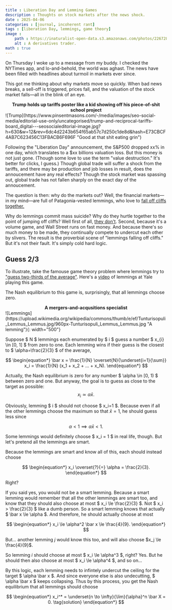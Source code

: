 ```yaml
---
title : Liberation Day and Lemming Games
description : Thoughts on stock markets after the news shock.
date : 2025-04-06
categories : [journal, incoherent rant]
tags : [liberation Day, lemmings, game theory]
image :
    path : https://inaturalist-open-data.s3.amazonaws.com/photos/22672833/large.jpg
    alt : A derivatives trader.
math : true
---
```


On Thursday I woke up to a message from my buddy. I checked the NYTimes app, and lo-and-behold, the world was aghast. The news have been filled with headlines about turmoil in markets ever since.

This got me thinking about why markets move so quickly. When bad news breaks, a sell-off is triggered, prices fall, and the valuation of the stock market falls&mdash;all in the blink of an eye.

<center><b>Trump holds up tariffs poster like a kid showing off his piece-of-shit school project</b></center>
![Trump](https://www.pinsentmasons.com/-/media/images/seo-social-media/editorial-use-only/uncategorised/trump-and-reciprocal-tariffs-board_digital---seosocialeditorial-image.jpg?h=630&w=12&rev=6dc4d2243b654f65ab57c7d250c1de8d&hash=E73CBCF4AB7C623456C13FBACB6F696F "Good at that shit eating grin")

Following the "Liberation Day" announcement, the S&P500 dropped xx% in one day, which translates to a $xx billions valuation loss. But this money is not just gone. (Though some love to use the term "value destruction." It's better for clicks, I guess.) Though global trade will suffer a shock from the tariffs, and there may be production and job losses in result, does the annoucement have any real effects? Though the stock market was spassing out, global trade has not fallen sharply on the exact day of the annoucement.

The question is then: why do the markets out? Well, the financial markets&mdash;in my mind&mdash;are full of Patagonia-vested lemmings, who love to [fall off cliffs together.](https://www.youtube.com/watch?v=YNZ_K14iT-Q)

Why do lemmings commit mass suicide? Why do they hurtle together to the point of jumping off cliffs? Well first of all, [they don't](https://www.britannica.com/story/do-lemmings-really-commit-mass-suicide). Second, because it's a volume game, and Wall Street runs on fast money. And because there's so much money to be made, they continually compete to undercut each other by slivers. The result is the proverbial scene of "lemmings falling off cliffs." But it's not their fault. It's simply cold hard logic.

## Guess 2/3

To illustrate, take the famouse game theory problem where lemmings try to ["guess two-thirds of the average"](https://en.wikipedia.org/wiki/Guess_2/3_of_the_average). Here's a [video](https://youtu.be/qQ3kFydI_xQ?si=g3JYD4cjU2KsYEAQ&t=2128) of lemmings at Yale playing this game.

The Nash equilibrium to this game is, surprisingly, that all lemmings choose zero.

<center><b>A mergers-and-acqusitions specialist</b></center>
![Lemmings](https://upload.wikimedia.org/wikipedia/commons/thumb/e/ef/Tunturisopuli_Lemmus_Lemmus.jpg/960px-Tunturisopuli_Lemmus_Lemmus.jpg "A lemming"){: width="500"}


Suppose $ N $ lemmings each enumerated by $ i $ guess a number $ x_{i} \in [0, 1] $ from zero to one. Each lemming wins if their guess is the closest to $ \alpha=\frac{2}{3} $ of the average, 

$$
\begin{equation*}
\bar x = \frac{1}{N} \overset{N}{\underset{i=1}{\sum}} x_i
= \frac{1}{N} (x_1 + x_2 + ... + x_N).
\end{equation*}
$$

Actually, the Nash equilibrium is zero for any number $ \alpha \in [0, 1) $ between zero and one. But anyway, the goal is to guess as close to the target as possible:
$$
\begin{equation}
    x_i \simeq \alpha \bar x.
\tag{target}
\end{equation}
$$

Obviously, lemming $ i $ should not choose $ x_i=1 $. Because even if all the other lemmings choose the maximum so that $\bar x = 1$, he should guess less since

$$
\begin{equation*}
\alpha < 1 \implies \alpha \bar x < 1.
\end{equation*}
$$

Some lemmings would definitely choose $ x_i = 1 $ in real life, though. But let's pretend all the lemmings are smart.

Because the lemmings are smart and know all of this, each should instead choose

$$
\begin{equation*}
x_i \overset{?}{=} \alpha = \frac{2}{3}.
\end{equation*}
$$

Right?

If you said yes, you would not be a smart lemming. Because a smart lemming would remember that all the other lemmings are smart too, and know that they should also choose at most $ x_i \le \frac{2}{3} $. Not $ x_i > \frac{2}{3} $ like a dumb person. So a smart lemming knows that actually $ \bar x \le \alpha $. And therefore, he should actually choose at most

$$
\begin{equation*}
x_i \le \alpha^2 \bar x \le \frac{4}{9}.
\end{equation*}
$$

But... another lemming $j$ would know this too, and will also choose $x_j \le \frac{4}{9}$.

So lemming $i$ should choose at most $ x_i \le \alpha^3 $, right? Yes. But he should then also choose at most $ x_i \le \alpha^4 $, and so on...

By this logic, each lemming needs to infintely undercut the ceiling for the target $ \alpha \bar x $. And since everyone else is also undecutting, $ \alpha \bar x $ keeps collapsing. Thus by this process, you get the Nash equilibrium that all lemmings should choose

$$
\begin{equation*}
x_i^* = \underset{n \to \infty}{\lim}{\alpha}^n \bar X = 0.
\tag{solution}
\end{equation*}
$$